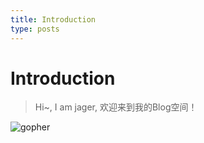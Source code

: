 ```yaml
---
title: Introduction
type: posts
---
```


# Introduction

> Hi~, I am jager, 欢迎来到我的Blog空间！

![gopher](https://gitee.com/jageros/imgs/raw/master/20210804/gophers.jpeg)
